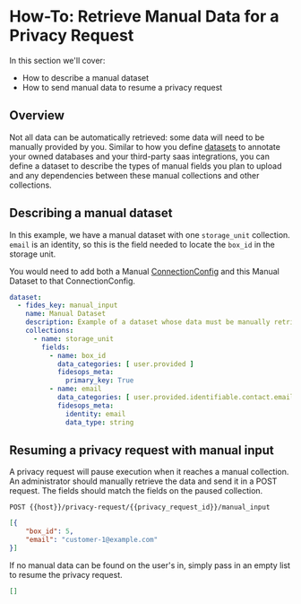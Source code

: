 # How-To: Retrieve Manual Data for a Privacy Request

In this section we'll cover:

- How to describe a manual dataset
- How to send manual data to resume a privacy request

## Overview

Not all data can be automatically retrieved: some data will need to be manually provided by you.
Similar to how you define [datasets](datasets.md) to annotate your owned databases and your third-party
saas integrations, you can define a dataset to describe the types of manual fields you plan to upload
and any dependencies between these manual collections and other collections.

## Describing a manual dataset

In this example, we have a manual dataset with one `storage_unit` collection.  `email` is 
an identity, so this is the field needed to locate the  `box_id` in the storage unit.

You would need to add both a Manual [ConnectionConfig](database_connectors.md) and this Manual Dataset to that ConnectionConfig.

```yaml
dataset:
  - fides_key: manual_input
    name: Manual Dataset
    description: Example of a dataset whose data must be manually retrieved
    collections:
      - name: storage_unit
        fields:
          - name: box_id
            data_categories: [ user.provided ]
            fidesops_meta:
              primary_key: True
          - name: email
            data_categories: [ user.provided.identifiable.contact.email ]
            fidesops_meta:
              identity: email
              data_type: string
```

## Resuming a privacy request with manual input

A privacy request will pause execution when it reaches a manual collection.  An administrator
should manually retrieve the data and send it in a POST request.  The fields 
should match the fields on the paused collection.  

`POST {{host}}/privacy-request/{{privacy_request_id}}/manual_input`

```json
[{
    "box_id": 5,
    "email": "customer-1@example.com"
}]
```

If no manual data can be found on the user's in, simply pass in an empty list to resume the privacy request.

```json
[]
```
